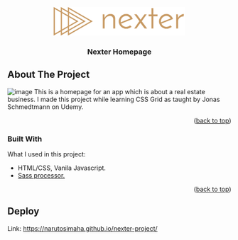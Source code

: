 <div id="top"></div>


<!-- PROJECT LOGO -->
<br />
<div align="center">
  <a href="https://github.com/othneildrew/Best-README-Template">
    <img src="img/logo.png" alt="Logo" height="65">
  </a>

  <h3 align="center">Nexter Homepage</h3>

  
</div>




<!-- ABOUT THE PROJECT -->
## About The Project

![image](https://user-images.githubusercontent.com/82920386/159165180-5c12ff3d-d6a6-4bd1-871b-321235983bb5.png)
This is a homepage for an app which is about a real estate business. I made this project while learning CSS Grid as taught by Jonas Schmedtmann on Udemy.

<p align="right">(<a href="#top">back to top</a>)</p>



### Built With

What I used in this project:

* HTML/CSS, Vanila Javascript.
* [Sass processor.](https://sass-lang.com/)

<p align="right">(<a href="#top">back to top</a>)</p>



<!-- CONTACT -->
<!-- ## Contact

Your Name - [@your_twitter](https://twitter.com/your_username) - email@example.com

Project Link: [https://github.com/your_username/repo_name](https://github.com/your_username/repo_name)

<p align="right">(<a href="#top">back to top</a>)</p> -->



<!-- ACKNOWLEDGMENTS -->
## Deploy
Link: https://narutosimaha.github.io/nexter-project/

